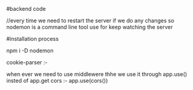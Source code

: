 #backend code

//every time we need to restart the server if we do any changes so nodemon is a command line tool use for keep watching the server

#installation process

npm i -D nodemon

cookie-parser :- 

when ever we need to use middlewere thhe we use it through app.use() insted of app.get
cors :- app.use(cors())